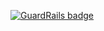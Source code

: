 
[![GuardRails badge](https://badges.production.guardrails.io/moul/scaleway-ios.svg)](https://www.guardrails.io)
